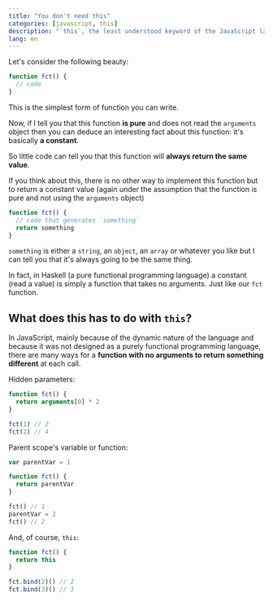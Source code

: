 ```yaml
---
title: "You don't need this"
categories: [javascript, this]
description: "`this`, the least understood keyword of the JavaScript language. What if I told you that you don't need it?"
lang: en
---
```


Let's consider the following beauty:

```javascript
function fct() {
  // code
}
```

This is the simplest form of function you can write.

Now, if I tell you that this function **is pure** and does not read the `arguments` object then you can deduce an interesting fact about this function: it's basically **a constant**.

So little code can tell you that this function will **always return the same value**.

If you think about this, there is no other way to implement this function but to return a constant value (again under the assumption that the function is pure and not using the `arguments` object)

```javascript
function fct() {
  // code that generates `something`
  return something
}
```

`something` is either a `string`, an `object`, an `array` or whatever you like but I can tell you that it's always going to be the same thing.

In fact, in Haskell (a pure functional programming language) a constant (read a value) is simply a function that takes no arguments. Just like our `fct` function.

## What does this has to do with `this`?

In JavaScript, mainly because of the dynamic nature of the language and because it was not designed as a purely functional programming language, there are many ways for a **function with no arguments to return something different** at each call.

Hidden parameters:

```javascript
function fct() {
  return arguments[0] * 2
}

fct(1) // 2
fct(2) // 4
```

Parent scope's variable or function:

```javascript
var parentVar = 1

function fct() {
  return parentVar
}

fct() // 1
parentVar = 2
fct() // 2
```

And, of course, `this`:

```javascript
function fct() {
  return this
}

fct.bind(2)() // 2
fct.bind(3)() // 3
```

